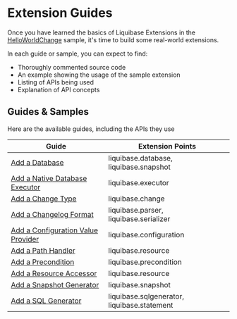 # Extension Guides

Once you have learned the basics of Liquibase Extensions in the [HelloWorldChange](../your-first-extension.md)
sample,
it's time to build some real-world extensions.

In each guide or sample, you can expect to find:

- Thoroughly commented source code
- An example showing the usage of the sample extension
- Listing of APIs being used
- Explanation of API concepts

## Guides & Samples

Here are the available guides, including the APIs they use

| Guide                                                                              | Extension Points                            |
|------------------------------------------------------------------------------------|---------------------------------------------|
| [Add a Database](add-a-database/index.md)                                          | liquibase.database, liquibase.snapshot      |
| [Add a Native Database Executor](add-a-native-database-executor/index.md)          | liquibase.executor                          |
| [Add a Change Type](add-a-change-type/index.md)                                    | liquibase.change                            |
| [Add a Changelog Format](add-a-changelog-format/index.md)                          | liquibase.parser, liquibase.serializer      |
| [Add a Configuration Value Provider](add-a-configuration-value-provider/index.md)  | liquibase.configuration                     |
| [Add a Path Handler](add-a-path-handler/index.md)                                  | liquibase.resource                          |
| [Add a Precondition](add-a-precondition/index.md)                                  | liquibase.precondition                      |
| [Add a Resource Accessor](add-a-resource-accessor/index.md)                        | liquibase.resource                          |
| [Add a Snapshot Generator](add-a-snapshot-generator/index.md)                      | liquibase.snapshot                          |
| [Add a SQL Generator](add-a-sql-generator/index.md)                                | liquibase.sqlgenerator, liquibase.statement |

